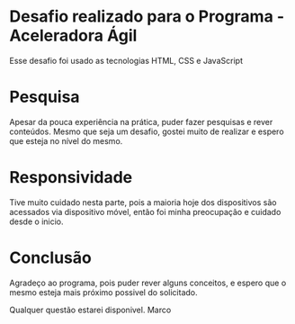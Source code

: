 # Desafio realizado para o Programa - Aceleradora Ágil
Esse desafio foi usado as tecnologias HTML, CSS e JavaScript

# Pesquisa
Apesar da pouca experiência na prática, puder fazer pesquisas e rever conteúdos.
Mesmo que seja um desafio, gostei muito de realizar e espero que esteja no nível do mesmo.

# Responsividade
Tive muito cuidado nesta parte, pois a maioria hoje dos dispositivos são acessados via dispositivo móvel, então foi minha preocupação e cuidado desde o inicio.

# Conclusão
Agradeço ao programa, pois puder rever alguns conceitos, e espero que o mesmo esteja mais próximo possivel do solicitado.

Qualquer questão estarei disponivel.
Marco
